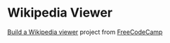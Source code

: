 # Wikipedia Viewer

[Build a Wikipedia viewer](https://www.freecodecamp.com/challenges/build-a-wikipedia-viewer) project from [FreeCodeCamp](https://www.freecodecamp.com/challenges/show-the-local-weather)
